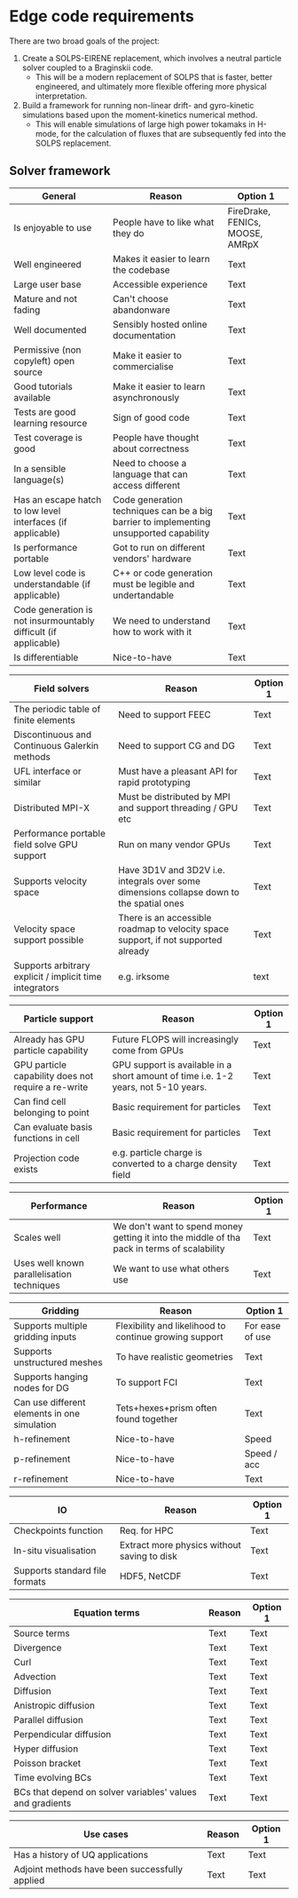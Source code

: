 # Edge code requirements

There are two broad goals of the project:
1. Create a SOLPS-EIRENE replacement, which involves a neutral particle solver coupled to a Braginskii code.
    - This will be a modern replacement of SOLPS that is faster, better engineered, and ultimately more flexible offering more physical interpretation.
3. Build a framework for running non-linear drift- and gyro-kinetic simulations based upon the moment-kinetics numerical method.
    - This will enable simulations of large high power tokamaks in H-mode, for the calculation of fluxes that are subsequently fed into the SOLPS replacement.


## Solver framework

| General | Reason | Option 1 |
| -------- | -------- | -------- |
| Is enjoyable to use | People have to like what they do    | FireDrake, FENICs, MOOSE, AMRpX |
| Well engineered | Makes it easier to learn the codebase     | Text     |
| Large user base | Accessible experience     | Text     |
| Mature and not fading | Can't choose abandonware     | Text     |
| Well documented | Sensibly hosted online documentation     | Text     |
| Permissive (non copyleft) open source | Make it easier to commercialise  | Text     |
| Good tutorials available | Make it easier to learn asynchronously   | Text     |
| Tests are good learning resource | Sign of good code     | Text     |
| Test coverage is good | People have thought about correctness     | Text     |
| In a sensible language(s) | Need to choose a language that can access different     | Text     |
| Has an escape hatch to low level interfaces (if applicable) | Code generation techniques can be a big barrier to implementing unsupported capability     | Text     |
| Is performance portable | Got to run on different vendors' hardware     | Text     |
| Low level code is understandable (if applicable) | C++ or code generation must be legible and undertandable  | Text     |
| Code generation is not insurmountably difficult (if applicable) | We need to understand how to work with it    | Text     |
| Is differentiable | Nice-to-have  | Text     |

| Field solvers | Reason | Option 1 |
| -------- | -------- | -------- |
| The periodic table of finite elements | Need to support FEEC   | Text     |
| Discontinuous and Continuous Galerkin methods | Need to support CG and DG  | Text     |
| UFL interface or similar | Must have a pleasant API for rapid prototyping  | Text     |
| Distributed MPI-X | Must be distributed by MPI and support threading / GPU etc   | Text     |
| Performance portable field solve GPU support | Run on many vendor GPUs     | Text     |
| Supports velocity space | Have 3D1V and 3D2V i.e. integrals over some dimensions collapse down to the spatial ones    | Text     |
| Velocity space support possible | There is an accessible roadmap to velocity space support, if not supported already     | Text     |
| Supports arbitrary explicit / implicit time integrators   | e.g. irksome    | text |

| Particle support | Reason | Option 1 |
| -------- | -------- | -------- |
| Already has GPU particle capability | Future FLOPS will increasingly come from GPUs     | Text     |
| GPU particle capability does not require a re-write | GPU support is available in a short amount of time i.e. 1-2 years, not 5-10 years.      | Text     |
| Can find cell belonging to point | Basic requirement for particles     | Text     |
| Can evaluate basis functions in cell | Basic requirement for particles     | Text     |
| Projection code exists | e.g. particle charge is converted to a charge density field  | Text     |


| Performance | Reason | Option 1 |
| -------- | -------- | -------- |
| Scales well | We don't want to spend money getting it into the middle of tha pack in terms of scalability     | Text     |
| Uses well known parallelisation techniques | We want to use what others use  | Text     |

| Gridding | Reason | Option 1 |
| -------- | -------- | -------- |
| Supports multiple gridding inputs | Flexibility and likelihood to continue growing support   | For ease of use    | Text |
| Supports unstructured meshes   | To have realistic geometries     | Text |
| Supports hanging nodes for DG   | To support FCI     | Text |
| Can use different elements in one simulation | Tets+hexes+prism often found together   | Text     | Text |
| h-refinement | Nice-to-have     | Speed     |
| p-refinement | Nice-to-have     | Speed / acc    |
| r-refinement | Nice-to-have     | Text     |


| IO | Reason | Option 1 |
| -------- | -------- | -------- |
| Checkpoints function | Req. for HPC    | Text     |
| In-situ visualisation | Extract more physics without saving to disk     | Text     |
| Supports standard file formats | HDF5, NetCDF     | Text     |


| Equation terms | Reason | Option 1 |
| -------- | -------- | -------- |
| Source terms | Text    | Text     |
| Divergence | Text    | Text     |
| Curl | Text    | Text     |
| Advection | Text    | Text     |
| Diffusion | Text    | Text     |
| Anistropic diffusion | Text    | Text     |
| Parallel diffusion | Text    | Text     |
| Perpendicular diffusion | Text    | Text     |
| Hyper diffusion | Text    | Text     |
| Poisson bracket | Text    | Text     |
| Time evolving BCs | Text    | Text     |
| BCs that depend on solver variables' values and gradients | Text    | Text     |

| Use cases | Reason | Option 1 |
| -------- | -------- | -------- |
| Has a history of UQ applications | Text    | Text     |
| Adjoint methods have been successfully applied | Text    | Text     |




